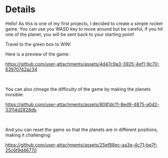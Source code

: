 <h1>Details</h1>

Hello! As this is one of my first projects, I decided to create a simple rocket game. You can use you WASD key to move around but be careful, if you hit one of the planet, you will be sent back to your starting point!
<p></p>
Travel to the green box to WIN!
<p></p>
<p>Here is a preview of the game:</p>
<p></p>

https://github.com/user-attachments/assets/4d47c9a3-3925-4ef1-9c70-63970742ac34

<p><br></p>
<p>You can also chnage the difficulty of the game by making the planets invisible:</p>

https://github.com/user-attachments/assets/8081dc11-8ed9-4875-a0d2-33114d2828db

<p><br></p>
<p>And you can reset the game so that the planets are in different positions, making it challenging:</p>

https://github.com/user-attachments/assets/25ef88ec-aa3e-4c71-be7f-25c6f9d46770

